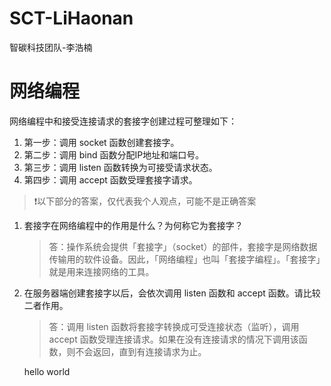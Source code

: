# SCT-LiHaonan
智碳科技团队-李浩楠

# 网络编程

网络编程中和接受连接请求的套接字创建过程可整理如下：

1. 第一步：调用 socket 函数创建套接字。
2. 第二步：调用 bind 函数分配IP地址和端口号。
3. 第三步：调用 listen 函数转换为可接受请求状态。
4. 第四步：调用 accept 函数受理套接字请求。


> :heavy_exclamation_mark:以下部分的答案，仅代表我个人观点，可能不是正确答案

1. 套接字在网络编程中的作用是什么？为何称它为套接字？

   > 答：操作系统会提供「套接字」（socket）的部件，套接字是网络数据传输用的软件设备。因此，「网络编程」也叫「套接字编程」。「套接字」就是用来连接网络的工具。

2. 在服务器端创建套接字以后，会依次调用 listen 函数和 accept 函数。请比较二者作用。

   > 答：调用 listen 函数将套接字转换成可受连接状态（监听），调用 accept 函数受理连接请求。如果在没有连接请求的情况下调用该函数，则不会返回，直到有连接请求为止。



   hello world